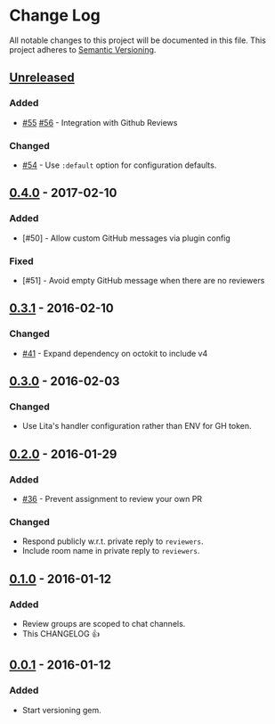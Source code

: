 # Change Log
All notable changes to this project will be documented in this file.
This project adheres to [Semantic Versioning](http://semver.org/).

## [Unreleased]

### Added
- [#55] [#56] - Integration with Github Reviews

### Changed
- [#54] - Use `:default` option for configuration defaults.

## [0.4.0] - 2017-02-10

### Added
- [#50] - Allow custom GitHub messages via plugin config

### Fixed
- [#51] - Avoid empty GitHub message when there are no reviewers

## [0.3.1] - 2016-02-10

### Changed
- [#41] - Expand dependency on octokit to include v4

## [0.3.0] - 2016-02-03

### Changed
- Use Lita's handler configuration rather than ENV for GH token.

## [0.2.0] - 2016-01-29

### Added
- [#36] - Prevent assignment to review your own PR

### Changed
- Respond publicly w.r.t. private reply to `reviewers`.
- Include room name in private reply to `reviewers`.

## [0.1.0] - 2016-01-12

### Added
- Review groups are scoped to chat channels.
- This CHANGELOG :+1:

## [0.0.1] - 2016-01-12

### Added
- Start versioning gem.

[Unreleased]: https://github.com/iamvery/lita-reviewme/compare/v0.4.0...HEAD
[0.4.0]: https://github.com/iamvery/lita-reviewme/compare/v0.3.1...v0.4.0
[0.3.1]: https://github.com/iamvery/lita-reviewme/compare/v0.3.0...v0.3.1
[0.3.0]: https://github.com/iamvery/lita-reviewme/compare/v0.2.0...v0.3.0
[0.2.0]: https://github.com/iamvery/lita-reviewme/compare/v0.1.0...v0.2.0
[0.1.0]: https://github.com/iamvery/lita-reviewme/compare/v0.0.1...v0.1.0
[0.0.1]: https://github.com/iamvery/lita-reviewme/compare/a02548...v0.0.1

[#41]: https://github.com/iamvery/lita-reviewme/pull/41
[#36]: https://github.com/iamvery/lita-reviewme/pull/36
[#54]: https://github.com/iamvery/lita-reviewme/pull/54
[#55]: https://github.com/iamvery/lita-reviewme/pull/55
[#56]: https://github.com/iamvery/lita-reviewme/pull/56
